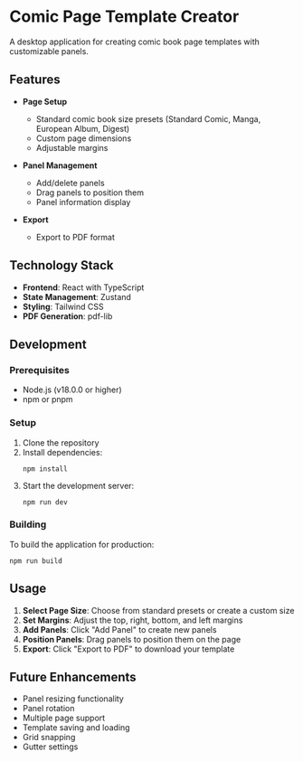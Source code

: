 # Comic Page Template Creator

A desktop application for creating comic book page templates with customizable panels.

## Features

- **Page Setup**
  - Standard comic book size presets (Standard Comic, Manga, European Album, Digest)
  - Custom page dimensions
  - Adjustable margins

- **Panel Management**
  - Add/delete panels
  - Drag panels to position them
  - Panel information display

- **Export**
  - Export to PDF format

## Technology Stack

- **Frontend**: React with TypeScript
- **State Management**: Zustand
- **Styling**: Tailwind CSS
- **PDF Generation**: pdf-lib

## Development

### Prerequisites

- Node.js (v18.0.0 or higher)
- npm or pnpm

### Setup

1. Clone the repository
2. Install dependencies:
   ```
   npm install
   ```
3. Start the development server:
   ```
   npm run dev
   ```

### Building

To build the application for production:

```
npm run build
```

## Usage

1. **Select Page Size**: Choose from standard presets or create a custom size
2. **Set Margins**: Adjust the top, right, bottom, and left margins
3. **Add Panels**: Click "Add Panel" to create new panels
4. **Position Panels**: Drag panels to position them on the page
5. **Export**: Click "Export to PDF" to download your template

## Future Enhancements

- Panel resizing functionality
- Panel rotation
- Multiple page support
- Template saving and loading
- Grid snapping
- Gutter settings

